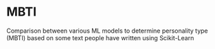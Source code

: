 # MBTI
Comparison between various ML models to determine personality type (MBTI) based on some text people have written using Scikit-Learn
